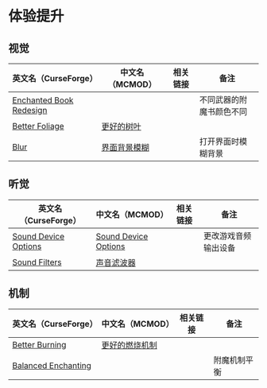 # 体验提升

## 视觉

| 英文名（CurseForge）                                                                            | 中文名（MCMOD）                                      | 相关链接 | 备注                     |
| ----------------------------------------------------------------------------------------------- | ---------------------------------------------------- | -------- | ------------------------ |
| [Enchanted Book Redesign](https://www.curseforge.com/minecraft/mc-mods/enchanted-book-redesign) |                                                      |          | 不同武器的附魔书颜色不同 |
| [Better Foliage](https://www.curseforge.com/minecraft/mc-mods/better-foliage)                   | [更好的树叶](https://www.mcmod.cn/class/1128.html)   |          |                          |
| [Blur](https://www.curseforge.com/minecraft/mc-mods/blur)                                       | [界面背景模糊](https://www.mcmod.cn/class/1172.html) |          | 打开界面时模糊背景       |

## 听觉

| 英文名（CurseForge）                                                                   | 中文名（MCMOD）                                              | 相关链接 | 备注                 |
| -------------------------------------------------------------------------------------- | ------------------------------------------------------------ | -------- | -------------------- |
| [Sound Device Options](https://www.curseforge.com/minecraft/mc-mods/more-sound-config) | [Sound Device Options](https://www.mcmod.cn/class/4813.html) |          | 更改游戏音频输出设备 |
| [Sound Filters](https://www.curseforge.com/minecraft/mc-mods/sound-filters)            | [声音滤波器](https://www.mcmod.cn/class/1117.html)           |          |                      |

## 机制

| 英文名（CurseForge）                                                                    | 中文名（MCMOD）                                        | 相关链接 | 备注         |
| --------------------------------------------------------------------------------------- | ------------------------------------------------------ | -------- | ------------ |
| [Better Burning](https://www.curseforge.com/minecraft/mc-mods/better-burning)           | [更好的燃烧机制](https://www.mcmod.cn/class/2780.html) |          |              |
| [Balanced Enchanting](https://www.curseforge.com/minecraft/mc-mods/balanced-enchanting) |                                                        |          | 附魔机制平衡 |
